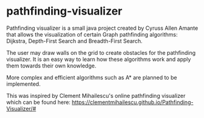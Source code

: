 # pathfinding-visualizer

Pathfinding visualizer is a small java project created by Cyruss Allen Amante that allows the visualization of certain
Graph pathfinding algorithms: Dijkstra, Depth-First Search and Breadth-First Search.

The user may draw walls on the grid to create obstacles for the pathfinding visualizer. It is an easy way to learn how
these algorithms work and apply them towards their own knowledge.

More complex and efficient algorithms such as A* are planned to be implemented. 

This was inspired by  Clement Mihailescu's online pathfinding visualizer which can be found here: https://clementmihailescu.github.io/Pathfinding-Visualizer/#